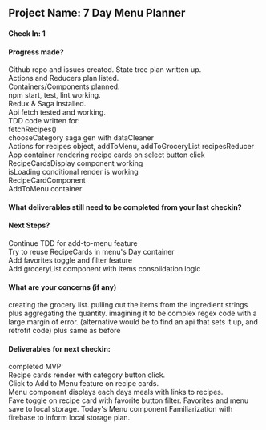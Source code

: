 ## Project Name: 7 Day Menu Planner

#### Check In: 1

#### Progress made?  
Github repo and issues created. 
State tree plan written up.  
Actions and Reducers plan listed.  
Containers/Components planned.  
npm start, test, lint working.  
Redux & Saga installed.  
Api fetch tested and working.  
TDD code written for:  
  fetchRecipes()  
  chooseCategory saga gen with dataCleaner  
  Actions for recipes object, addToMenu, addToGroceryList
  recipesReducer   
  App container rendering recipe cards on select button click  
  RecipeCardsDisplay component working  
  isLoading conditional render is working  
  RecipeCardComponent  
  AddToMenu container  

#### What deliverables still need to be completed from your last checkin?

#### Next Steps?
Continue TDD for add-to-menu feature  
Try to reuse RecipeCards in menu's Day container  
Add favorites toggle and filter feature  
Add groceryList component with items consolidation logic  

#### What are your concerns (if any)
creating the grocery list. pulling out the items from the ingredient strings plus aggregating the quantity. imagining it to be complex regex code with a large margin of error. (alternative would be to find an api that sets it up, and retrofit code)
plus same as before

#### Deliverables for next checkin:
completed MVP:  
Recipe cards render with category button click.  
Click to Add to Menu feature on recipe cards.  
Menu component displays each days meals with links to recipes.  
Fave toggle on recipe card with favorite button filter.
Favorites and menu save to local storage.
Today's Menu component
Familiarization with firebase to inform local storage plan.

